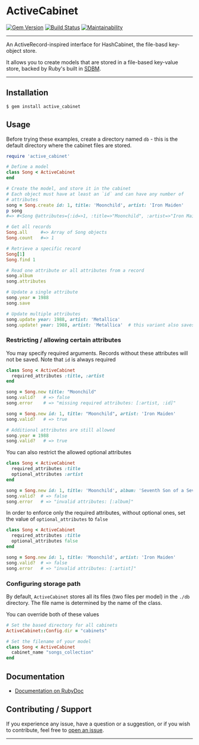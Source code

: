 ActiveCabinet
==================================================

[![Gem Version](https://badge.fury.io/rb/active_cabinet.svg)](https://badge.fury.io/rb/active_cabinet)
[![Build Status](https://github.com/DannyBen/active_cabinet/workflows/Test/badge.svg)](https://github.com/DannyBen/active_cabinet/actions?query=workflow%3ATest)
[![Maintainability](https://api.codeclimate.com/v1/badges/a4302349baf2d20e2af8/maintainability)](https://codeclimate.com/github/DannyBen/active_cabinet/maintainability)

---

An ActiveRecord-inspired interface for HashCabinet, the
file-basd key-object store.

It allows you to create models that are stored in a file-based key-value
store, backed by Ruby's built in [SDBM].

---

Installation
--------------------------------------------------

    $ gem install active_cabinet



Usage
--------------------------------------------------

Before trying these examples, create a directory named `db` - this is the 
default directory where the cabinet files are stored.

```ruby
require 'active_cabinet'

# Define a model
class Song < ActiveCabinet
end

# Create the model, and store it in the cabinet
# Each object must have at least an `id` and can have any number of
# attributes
song = Song.create id: 1, title: 'Moonchild', artist: 'Iron Maiden'
p song
#=> #<Song @attributes={:id=>1, :title=>"Moonchild", :artist=>"Iron Maiden"}>

# Get all records
Song.all     #=> Array of Song objects
Song.count   #=> 1

# Retrieve a specific record
Song[1]
Song.find 1

# Read one attribute or all attributes from a record
song.album
song.attributes

# Update a single attribute
song.year = 1988
song.save

# Update multiple attributes
song.update year: 1988, artist: 'Metallica'
song.update! year: 1988, artist: 'Metallica'  # this variant also saves
```

### Restricting / allowing certain attributes

You may specify required arguments. Records without these attributes will
not be saved. Note that `id` is always required

```ruby
class Song < ActiveCabinet
  required_attributes :title, :artist
end

song = Song.new title: "Moonchild"
song.valid?   # => false
song.error    # => "missing required attributes: [:artist, :id]"

song = Song.new id: 1, title: "Moonchild", artist: 'Iron Maiden'
song.valid?   # => true

# Additional attributes are still allowed
song.year = 1988
song.valid?   # => true
```

You can also restrict the allowed optional attributes

```ruby
class Song < ActiveCabinet
  required_attributes :title
  optional_attributes :artist
end

song = Song.new id: 1, title: 'Moonchild', album: 'Seventh Son of a Seventh Son'
song.valid?  # => false
song.error   # => "invalid attributes: [:album]"
```

In order to enforce only the required attributes, without optional ones, set
the value of `optional_attributes` to `false`

```ruby
class Song < ActiveCabinet
  required_attributes :title
  optional_attributes false
end

song = Song.new id: 1, title: 'Moonchild', artist: 'Iron Maiden'
song.valid?  # => false
song.error   # => "invalid attributes: [:artist]"
```

### Configuring storage path

By default, `ActiveCabinet` stores all its files (two files per model) in the
`./db` directory. The file name is determined by the name of the class.

You can override both of these values

```ruby
# Set the based directory for all cabinets
ActiveCabinet::Config.dir = "cabinets"

# Set the filename of your model
class Song < ActiveCabinet
  cabinet_name "songs_collection"
end
```

## Documentation

- [Documentation on RubyDoc][docs]

## Contributing / Support

If you experience any issue, have a question or a suggestion, or if you wish
to contribute, feel free to [open an issue][issues].

---

[SDBM]: https://ruby-doc.org/stdlib-2.7.1/libdoc/sdbm/rdoc/SDBM.html
[docs]: https://rubydoc.info/gems/active_cabinet
[issues]: https://github.com/DannyBen/active_cabinet/issues
